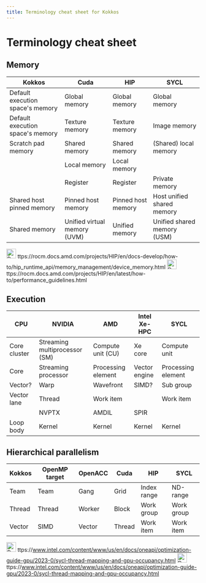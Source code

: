 ```yaml
---
title: Terminology cheat sheet for Kokkos
---
```


<!--#ifndef PRINT-->

# Terminology cheat sheet

<!--#endif-->

## Memory

| Kokkos                           | Cuda                         | HIP                | SYCL                        |
|----------------------------------|------------------------------|--------------------|-----------------------------|
| Default execution space's memory | Global memory                | Global memory      | Global memory               |
| Default execution space's memory | Texture memory               | Texture memory     | Image memory                |
| Scratch pad memory               | Shared memory                | Shared memory      | (Shared) local memory       |
|                                  | Local memory                 | Local memory       |                             |
|                                  | Register                     | Register           | Private memory              |
| Shared host pinned memory        | Pinned host memory           | Pinned host memory | Host unified shared memory  |
| Shared memory                    | Unified virtual memory (UVM) | Unified memory     | Unified shared memory (USM) |

<!--#ifndef PRINT-->
<img title="Doc" alt="Doc" src="./images/doc_txt.svg" height="25"> ttps://rocm.docs.amd.com/projects/HIP/en/docs-develop/how-to/hip_runtime_api/memory_management/device_memory.html
<img title="Doc" alt="Doc" src="./images/doc_txt.svg" height="25"> ttps://rocm.docs.amd.com/projects/HIP/en/latest/how-to/performance_guidelines.html
<!--#endif-->

## Execution

| CPU          | NVIDIA                        | AMD                | Intel Xe-HPC  | SYCL               |
|--------------|-------------------------------|--------------------|---------------|--------------------|
| Core cluster | Streaming multiprocessor (SM) | Compute unit (CU)  | Xe core       | Compute unit       |
| Core         | Streaming processor           | Processing element | Vector engine | Processing element |
| Vector?      | Warp                          | Wavefront          | SIMD?         | Sub group          |
| Vector lane  | Thread                        | Work item          |               | Work item          |
|              | NVPTX                         | AMDIL              | SPIR          |                    |
| Loop body    | Kernel                        | Kernel             | Kernel        | Kernel             |

## Hierarchical parallelism

| Kokkos | OpenMP target | OpenACC | Cuda   | HIP         | SYCL       |
|--------|---------------|---------|--------|-------------|------------|
| Team   | Team          | Gang    | Grid   | Index range | ND-range   |
| Thread | Thread        | Worker  | Block  | Work group  | Work group |
| Vector | SIMD          | Vector  | Thread | Work item   | Work item  |

<!--#ifndef PRINT-->
<img title="Doc" alt="Doc" src="./images/doc_txt.svg" height="25"> ttps://www.intel.com/content/www/us/en/docs/oneapi/optimization-guide-gpu/2023-0/sycl-thread-mapping-and-gpu-occupancy.html
<img title="Doc" alt="Doc" src="./images/doc_txt.svg" height="25"> ttps://www.intel.com/content/www/us/en/docs/oneapi/optimization-guide-gpu/2023-0/sycl-thread-mapping-and-gpu-occupancy.html
<!--#endif-->
